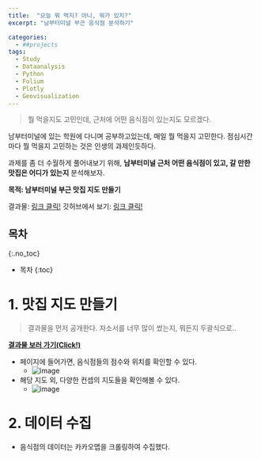 ```yaml
---
title:  "오늘 뭐 먹지? 아니, 뭐가 있지?"
excerpt: "남부터미널 부근 음식점 분석하기"

categories:
  - ##projects
tags:
  - Study
  - Dataanalysis
  - Python
  - Folium
  - Plotly
  - Geovisualization
---
```

>   뭘 먹을지도 고민인데, 근처에 어떤 음식점이 있는지도 모르겠다.

남부터미널에 있는 학원에 다니며 공부하고있는데, 매일 뭘 먹을지 고민한다. 점심시간마다 뭘 먹을지 고민하는 것은 인생의 과제인듯하다.  

과제를 좀 더 수월하게 풀어내보기 위해, **남부터미널 근처 어떤 음식점이 있고, 갈 만한 맛집은 어디가 있는지** 분석해보자.

**목적: 남부터미널 부근 맛집 지도 만들기**

결과물: [링크 클릭!](https://c11.kr/ZMS_map)
깃허브에서 보기: [링크 클릭!](https://github.com/Sean-Parkk/playdata_miniproject)

## 목차
{:.no_toc}

* 목차
{:toc}

# 1. 맛집 지도 만들기
> 결과물을 먼저 공개한다. 자소서를 너무 많이 썼는지, 뭐든지 두괄식으로..

**[결과물 보러 가기(Click!)](https://c11.kr/ZMS_map)**

* 페이지에 들어가면, 음식점들의 점수와 위치를 확인할 수 있다.
  * ![image](https://s3.us-west-2.amazonaws.com/secure.notion-static.com/f65fd754-5b04-4012-9469-61699e7cefac/2.gif?X-Amz-Algorithm=AWS4-HMAC-SHA256&X-Amz-Credential=AKIAT73L2G45O3KS52Y5%2F20200723%2Fus-west-2%2Fs3%2Faws4_request&X-Amz-Date=20200723T074533Z&X-Amz-Expires=86400&X-Amz-Signature=c86cbcc75106224360286719d04796500463b4bcd2d9d5834178fe21a9ab07fe&X-Amz-SignedHeaders=host)
* 해당 지도 외, 다양한 컨셉의 지도들을 확인해볼 수 있다.
  * ![image](https://github.com/Sean-Parkk/seanparkk/blob/master/assets/images/ZMS/0.png?raw=true)

# 2. 데이터 수집
* 음식점의 데이터는 카카오맵을 크롤링하여 수집했다.
